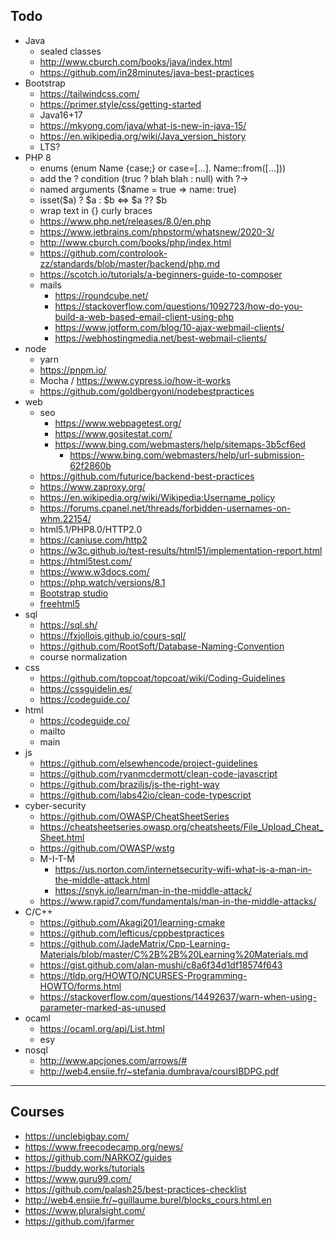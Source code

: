 ## Todo

- Java
  - sealed classes
  - http://www.cburch.com/books/java/index.html
  - https://github.com/in28minutes/java-best-practices
- Bootstrap
  - https://tailwindcss.com/
  - https://primer.style/css/getting-started
  - Java16+17
  - https://mkyong.com/java/what-is-new-in-java-15/
  - https://en.wikipedia.org/wiki/Java_version_history
  - LTS?
- PHP 8
  - enums (enum Name {case;} or case=[...]. Name::from([...]))
  - add the ? condition (truc ? blah blah : null) with ?->
  - named arguments ($name = true => name: true)
  - isset($a) ? $a : $b <=> $a ?? $b
  - wrap text in {} curly braces
  - https://www.php.net/releases/8.0/en.php
  - https://www.jetbrains.com/phpstorm/whatsnew/2020-3/
  - http://www.cburch.com/books/php/index.html
  - https://github.com/controlook-zz/standards/blob/master/backend/php.md
  - https://scotch.io/tutorials/a-beginners-guide-to-composer
  - mails
    - https://roundcube.net/
    - https://stackoverflow.com/questions/1092723/how-do-you-build-a-web-based-email-client-using-php
    - https://www.jotform.com/blog/10-ajax-webmail-clients/
    - https://webhostingmedia.net/best-webmail-clients/
- node
  - yarn
  - https://pnpm.io/
  - Mocha / https://www.cypress.io/how-it-works
  - https://github.com/goldbergyoni/nodebestpractices
- web
  - seo
    - https://www.webpagetest.org/
    - https://www.gositestat.com/
    - https://www.bing.com/webmasters/help/sitemaps-3b5cf6ed
      - https://www.bing.com/webmasters/help/url-submission-62f2860b
  - https://github.com/futurice/backend-best-practices
  - https://www.zaproxy.org/
  - https://en.wikipedia.org/wiki/Wikipedia:Username_policy
  - https://forums.cpanel.net/threads/forbidden-usernames-on-whm.22154/
  - html5.1/PHP8.0/HTTP2.0
  - https://caniuse.com/http2
  - https://w3c.github.io/test-results/html51/implementation-report.html
  - https://html5test.com/
  - https://www.w3docs.com/
  - https://php.watch/versions/8.1
  - [Bootstrap studio](https://bootstrapstudio.io/)
  - [freehtml5](https://freehtml5.co/)
- sql
  - https://sql.sh/
  - https://fxjollois.github.io/cours-sql/
  - https://github.com/RootSoft/Database-Naming-Convention
  - course normalization
- css
  - https://github.com/topcoat/topcoat/wiki/Coding-Guidelines
  - https://cssguidelin.es/
  - https://codeguide.co/
- html
  - https://codeguide.co/
  - mailto
  - main
- js
  - https://github.com/elsewhencode/project-guidelines
  - https://github.com/ryanmcdermott/clean-code-javascript
  - https://github.com/braziljs/js-the-right-way
  - https://github.com/labs42io/clean-code-typescript
- cyber-security
  - https://github.com/OWASP/CheatSheetSeries
  - https://cheatsheetseries.owasp.org/cheatsheets/File_Upload_Cheat_Sheet.html
  - https://github.com/OWASP/wstg
  - M-I-T-M
    - https://us.norton.com/internetsecurity-wifi-what-is-a-man-in-the-middle-attack.html
    - https://snyk.io/learn/man-in-the-middle-attack/
  - https://www.rapid7.com/fundamentals/man-in-the-middle-attacks/
- C/C++
  - https://github.com/Akagi201/learning-cmake
  - https://github.com/lefticus/cppbestpractices
  - https://github.com/JadeMatrix/Cpp-Learning-Materials/blob/master/C%2B%2B%20Learning%20Materials.md
  - https://gist.github.com/alan-mushi/c8a6f34d1df18574f643
  - https://tldp.org/HOWTO/NCURSES-Programming-HOWTO/forms.html
  - https://stackoverflow.com/questions/14492637/warn-when-using-parameter-marked-as-unused
- ocaml
  - https://ocaml.org/api/List.html
  - esy
- nosql
  - http://www.apcjones.com/arrows/#
  - http://web4.ensiie.fr/~stefania.dumbrava/coursIBDPG.pdf

<hr>

## Courses

- https://unclebigbay.com/
- https://www.freecodecamp.org/news/
- https://github.com/NARKOZ/guides
- https://buddy.works/tutorials
- https://www.guru99.com/
- https://github.com/palash25/best-practices-checklist
- http://web4.ensiie.fr/~guillaume.burel/blocks_cours.html.en
- https://www.pluralsight.com/
- https://github.com/jfarmer